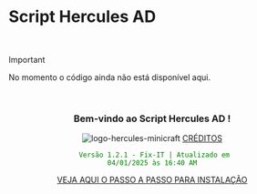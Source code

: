 # Script Hercules AD

<br>

> [!IMPORTANT]
> No momento o código ainda não está disponível aqui. 
<br>

<div align="center">

### Bem-vindo ao Script Hercules AD ! <br>

![logo-hercules-minicraft](https://github.com/user-attachments/assets/54526350-4963-494e-82c3-dc4475814451)
[CRÉDITOS](https://github.com/Wanderson304/Script-Zeus-365/wiki/Cr%C3%A9ditos) <br>

<code style="color : green"> Versão 1.2.1 - Fix-IT | Atualizado em 04/01/2025 às 16:40 AM</code> <br> 

[VEJA AQUI O PASSO A PASSO PARA INSTALAÇÃO](https://github.com/Wanderson304/Script-Zeus-365/wiki/Instala%C3%A7%C3%A3o) <br>

</div>
